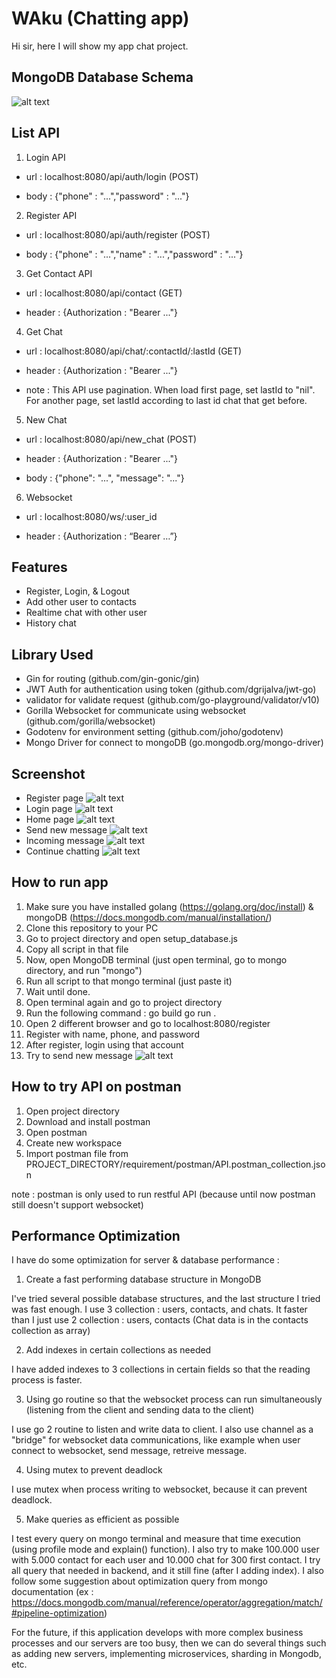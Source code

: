 
# WAku (Chatting app)

Hi sir, here I will show my app chat project. 

## MongoDB Database Schema
![alt text](https://raw.githubusercontent.com/ricky7171/test_wa_backend/master/requirement/database/schema.png)

## List API
1. Login API 

- url : localhost:8080/api/auth/login (POST)

- body : {"phone" : "...","password" : "..."}

2. Register API

- url : localhost:8080/api/auth/register (POST)

- body : {"phone" : "...","name" : "...","password" : "..."}

3. Get Contact API
 
- url : localhost:8080/api/contact (GET)

- header : {Authorization : "Bearer ..."}

4. Get Chat
 
- url : localhost:8080/api/chat/:contactId/:lastId (GET)

- header : {Authorization : "Bearer ..."}

- note : This API use pagination. When load first page, set lastId to "nil". For another page, set lastId according to last id chat that get before.

5. New Chat

- url : localhost:8080/api/new_chat (POST)

- header : {Authorization : "Bearer ..."}

- body : {"phone": "...", "message": "..."}

6. Websocket

- url : localhost:8080/ws/:user_id 

- header : {Authorization : “Bearer …”}


## Features

- Register, Login, & Logout
- Add other user to contacts
- Realtime chat with other user 
- History chat 

## Library Used
- Gin for routing (github.com/gin-gonic/gin)
- JWT Auth for authentication using token (github.com/dgrijalva/jwt-go)
- validator for validate request (github.com/go-playground/validator/v10)
- Gorilla Websocket for communicate using websocket (github.com/gorilla/websocket)
- Godotenv for environment setting (github.com/joho/godotenv)
- Mongo Driver for connect to mongoDB (go.mongodb.org/mongo-driver)

## Screenshot
- Register page
![alt text](https://github.com/ricky7171/test_wa_backend/blob/master/requirement/screenshot/register.png?raw=true)
- Login page
![alt text](https://github.com/ricky7171/test_wa_backend/blob/master/requirement/screenshot/login.png?raw=true)
- Home page
![alt text](https://github.com/ricky7171/test_wa_backend/blob/master/requirement/screenshot/home.png?raw=true)
- Send new message
![alt text](https://github.com/ricky7171/test_wa_backend/blob/master/requirement/screenshot/send%20new%20message.png?raw=true)
- Incoming message
![alt text](https://github.com/ricky7171/test_wa_backend/blob/master/requirement/screenshot/first%20incoming%20message.png?raw=true)
- Continue chatting
![alt text](https://github.com/ricky7171/test_wa_backend/blob/master/requirement/screenshot/continue%20chatting.png?raw=true)
 
## How to run app
1. Make sure you have installed golang (https://golang.org/doc/install) & mongoDB (https://docs.mongodb.com/manual/installation/)
2. Clone this repository to your PC
3. Go to project directory and open setup_database.js
4. Copy all script in that file
5. Now, open MongoDB terminal (just open terminal, go to mongo directory, and run "mongo")
6. Run all script to that mongo terminal (just paste it)
7. Wait until done.
8. Open terminal again and go to project directory
9. Run the following command : 
go build
go run .
10. Open 2 different browser and go to localhost:8080/register
11. Register with name, phone, and password
12. After register, login using that account
13. Try to send new message
![alt text](https://github.com/ricky7171/test_wa_backend/blob/master/requirement/screenshot/send%20new%20message.png?raw=true)

## How to try API on postman
1. Open project directory
2. Download and install postman
3. Open postman 
4. Create new workspace 
5. Import postman file from PROJECT_DIRECTORY/requirement/postman/API.postman_collection.json

note : postman is only used to run restful API (because until now postman still doesn't support websocket)

## Performance Optimization
I have do some optimization for server & database performance :
1. Create a fast performing database structure in MongoDB

  I've tried several possible database structures, and the last structure I tried was fast enough. I use 3 collection : users, contacts, and chats. It faster than I just use 2 collection : users, contacts (Chat data is in the contacts collection as array)

2. Add indexes in certain collections as needed

I have added indexes to 3 collections in certain fields so that the reading process is faster.

3. Using go routine so that the websocket process can run simultaneously (listening from the client and sending data to the client)

I use go 2 routine to listen and write data to client. I also use channel as a "bridge" for websocket data communications, like example when user connect to websocket, send message, retreive message.

4. Using mutex to prevent deadlock

I use mutex when process writing to websocket, because it can prevent deadlock. 

5. Make queries as efficient as possible

I test every query on mongo terminal and measure that time execution (using profile mode and explain() function). I also try to make 100.000 user with 5.000 contact for each user and 10.000 chat for 300 first contact. I try all query that needed in backend, and it still fine (after I adding index). I also follow some suggestion about optimization query from mongo documentation (ex : https://docs.mongodb.com/manual/reference/operator/aggregation/match/#pipeline-optimization)


For the future, if this application develops with more complex business processes and our servers are too busy, then we can do several things such as adding new servers, implementing microservices, sharding in Mongodb, etc.

